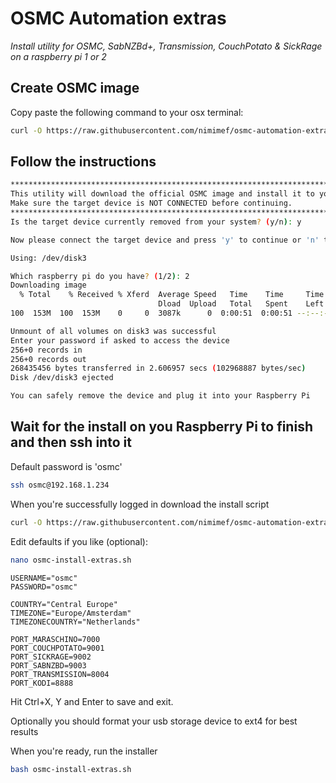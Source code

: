 # OSMC Automation extras

*Install utility for OSMC, SabNZBd+, Transmission, CouchPotato & SickRage on a raspberry pi 1 or 2*

## Create OSMC image

Copy paste the following command to your osx terminal:
```sh
curl -O https://raw.githubusercontent.com/nimimef/osmc-automation-extras/master/osmc-installer-utility.sh && bash osmc-installer-utility.sh; rm osmc-installer-utility.sh
```

## Follow the instructions

```sh
****************************************************************************************************
This utility will download the official OSMC image and install it to your target device (eg. sdcard).
Make sure the target device is NOT CONNECTED before continuing.
****************************************************************************************************
Is the target device currently removed from your system? (y/n): y

Now please connect the target device and press 'y' to continue or 'n' to stop? (y/n): y

Using: /dev/disk3

Which raspberry pi do you have? (1/2): 2
Downloading image
  % Total    % Received % Xferd  Average Speed   Time    Time     Time  Current
                                 Dload  Upload   Total   Spent    Left  Speed
100  153M  100  153M    0     0  3087k      0  0:00:51  0:00:51 --:--:-- 4872k

Unmount of all volumes on disk3 was successful
Enter your password if asked to access the device
256+0 records in
256+0 records out
268435456 bytes transferred in 2.606957 secs (102968887 bytes/sec)
Disk /dev/disk3 ejected

You can safely remove the device and plug it into your Raspberry Pi
```

## Wait for the install on you Raspberry Pi to finish and then ssh into it

Default password is 'osmc'
```sh
ssh osmc@192.168.1.234
```

When you're successfully logged in download the install script
```sh
curl -O https://raw.githubusercontent.com/nimimef/osmc-automation-extras/master/osmc-install-extras.sh
```

Edit defaults if you like (optional):
```sh
nano osmc-install-extras.sh
```
```
USERNAME="osmc"
PASSWORD="osmc"

COUNTRY="Central Europe"
TIMEZONE="Europe/Amsterdam"
TIMEZONECOUNTRY="Netherlands"

PORT_MARASCHINO=7000
PORT_COUCHPOTATO=9001
PORT_SICKRAGE=9002
PORT_SABNZBD=9003
PORT_TRANSMISSION=8004
PORT_KODI=8888
```
Hit Ctrl+X, Y and Enter to save and exit.

Optionally you should format your usb storage device to ext4 for best results

When you're ready, run the installer
```sh
bash osmc-install-extras.sh
```

